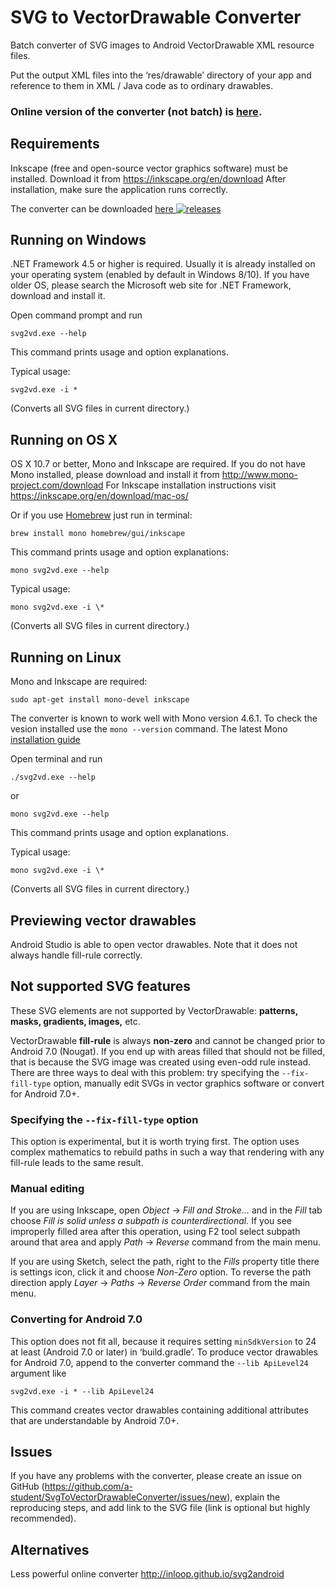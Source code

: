 ﻿# SVG to VectorDrawable Converter
Batch converter of SVG images to Android VectorDrawable XML resource files.

Put the output XML files into the ‘res/drawable’ directory of your app and reference to them in XML / Java code as to ordinary drawables.

### **Online version** of the converter (not batch) is [here](http://a-student.github.io/SvgToVectorDrawableConverter.Web/).

## Requirements
Inkscape (free and open-source vector graphics software) must be installed. Download it from https://inkscape.org/en/download
After installation, make sure the application runs correctly.

The converter can be downloaded
[here ![releases](https://img.shields.io/github/release/a-student/SvgToVectorDrawableConverter.svg)](https://github.com/a-student/SvgToVectorDrawableConverter/releases/latest)

## Running on Windows
.NET Framework 4.5 or higher is required. Usually it is already installed on your operating system (enabled by default in Windows 8/10).
If you have older OS, please search the Microsoft web site for .NET Framework, download and install it.

Open command prompt and run
```
svg2vd.exe --help
```
This command prints usage and option explanations.

Typical usage:
```
svg2vd.exe -i *
```
(Converts all SVG files in current directory.)

## Running on OS X
OS X 10.7 or better, Mono and Inkscape are required. If you do not have Mono installed, please download and install it from http://www.mono-project.com/download
For Inkscape installation instructions visit https://inkscape.org/en/download/mac-os/

Or if you use [Homebrew](http://brew.sh/) just run in terminal:
```
brew install mono homebrew/gui/inkscape
```

This command prints usage and option explanations:
```
mono svg2vd.exe --help
```

Typical usage:
```
mono svg2vd.exe -i \*
```
(Converts all SVG files in current directory.)

## Running on Linux
Mono and Inkscape are required:

```
sudo apt-get install mono-devel inkscape
```
The converter is known to work well with Mono version 4.6.1. To check the vesion installed use the `mono --version` command. The latest Mono [installation guide](http://www.mono-project.com/download/#download-lin)

Open terminal and run
```
./svg2vd.exe --help
```

or

```
mono svg2vd.exe --help
```

This command prints usage and option explanations.

Typical usage:
```
mono svg2vd.exe -i \*
```
(Converts all SVG files in current directory.)


## Previewing vector drawables
Android Studio is able to open vector drawables. Note that it does not always handle fill-rule correctly.

## Not supported SVG features
These SVG elements are not supported by VectorDrawable: **patterns, masks, gradients, images,** etc.

VectorDrawable **fill-rule** is always **non-zero** and cannot be changed prior to Android 7.0 (Nougat).
If you end up with areas filled that should not be filled, that is because the SVG image was created using even-odd rule instead.
There are three ways to deal with this problem: try specifying the `--fix-fill-type` option, manually edit SVGs in vector graphics software or convert for Android 7.0+.

### Specifying the `--fix-fill-type` option
This option is experimental, but it is worth trying first. The option uses complex mathematics to rebuild paths in such a way that rendering with any fill-rule leads to the same result.

### Manual editing
If you are using Inkscape, open *Object* → *Fill and Stroke…* and in the *Fill* tab choose *Fill is solid unless a subpath is counterdirectional.*
If you see improperly filled area after this operation, using F2 tool select subpath around that area and apply *Path* → *Reverse* command from the main menu.

If you are using Sketch, select the path, right to the *Fills* property title there is settings icon, click it and choose *Non-Zero* option.
To reverse the path direction apply *Layer* → *Paths* → *Reverse Order* command from the main menu.

### Converting for Android 7.0
This option does not fit all, because it requires setting `minSdkVersion` to 24 at least (Android 7.0 or later) in ‘build.gradle’.
To produce vector drawables for Android 7.0, append to the converter command the `--lib ApiLevel24` argument like
```
svg2vd.exe -i * --lib ApiLevel24
```
This command creates vector drawables containing additional attributes that are understandable by Android 7.0+.

## Issues
If you have any problems with the converter, please create an issue on GitHub (https://github.com/a-student/SvgToVectorDrawableConverter/issues/new),
explain the reproducing steps, and add link to the SVG file (link is optional but highly recommended).

## Alternatives
Less powerful online converter http://inloop.github.io/svg2android
